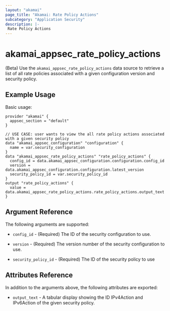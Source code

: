 ```yaml
---
layout: "akamai"
page_title: "Akamai: Rate Policy Actions"
subcategory: "Application Security"
description: |-
 Rate Policy Actions
---
```


# akamai_appsec_rate_policy_actions

(Beta) Use the `akamai_appsec_rate_policy_actions` data source to retrieve a list of all rate policies associated with a given configuration version and security policy.

## Example Usage

Basic usage:

```hcl
provider "akamai" {
  appsec_section = "default"
}

// USE CASE: user wants to view the all rate policy actions associated with a given security policy
data "akamai_appsec_configuration" "configuration" {
  name = var.security_configuration
}
data "akamai_appsec_rate_policy_actions" "rate_policy_actions" {
  config_id = data.akamai_appsec_configuration.configuration.config_id
  version = data.akamai_appsec_configuration.configuration.latest_version
  security_policy_id = var.security_policy_id
}
output "rate_policy_actions" {
  value = data.akamai_appsec_rate_policy_actions.rate_policy_actions.output_text
}

```

## Argument Reference

The following arguments are supported:

* `config_id` - (Required) The ID of the security configuration to use.

* `version` - (Required) The version number of the security configuration to use.

* `security_policy_id` - (Required) The ID of the security policy to use

## Attributes Reference

In addition to the arguments above, the following attributes are exported:

* `output_text` - A tabular display showing the ID IPv4Action and IPv6Action of the given security policy.

